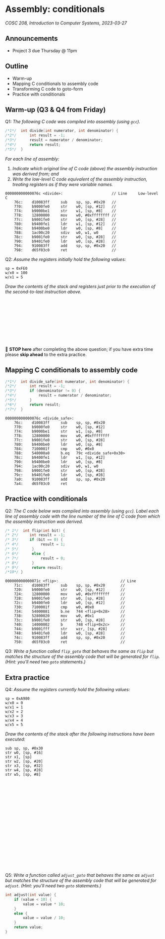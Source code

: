 # Assembly: conditionals
_COSC 208, Introduction to Computer Systems, 2023-03-27_

## Announcements
* Project 3 due Thursday @ 11pm

## Outline
* Warm-up
* Mapping C conditionals to assembly code
* Transforming C code to goto-form
* Practice with conditionals

## Warm-up (Q3 & Q4 from Friday)

Q1: _The following C code was compiled into assembly (using `gcc`)._


```c
/*1*/  int divide(int numerator, int denominator) {
/*2*/      int result = -1;
/*3*/      result = numerator / denominator;
/*4*/      return result;
/*5*/  }
```

_For each line of assembly:_
1. _Indicate which original line of C code (above) the assembly instruction was derived from; and_
2. _Write the low-level C code equivalent of the assembly instruction, treating registers as if they were variable names._

```
000000000000076c <divide>:                      // Line     Low-level C
    76c:    d10083ff     sub    sp, sp, #0x20   // 
    770:    b9000fe0     str    w0, [sp, #12]   // 
    774:    b9000be1     str    w1, [sp, #8]    // 
    778:    12800000     mov    w0, #0xffffffff // 
    77c:    b9001fe0     str    w0, [sp, #28]   // 
    780:    b9400fe1     ldr    w1, [sp, #12]   // 
    784:    b9400be0     ldr    w0, [sp, #8]    // 
    788:    1ac00c20     sdiv   w0, w1, w0      // 
    78c:    b9001fe0     str    w0, [sp, #28]   //
    790:    b9401fe0     ldr    w0, [sp, #28]   // 
    794:    910083ff     add    sp, sp, #0x20   // 
    798:    d65f03c0     ret                    // 
```

Q2: _Assume the registers initially hold the following values:_
```
sp = 0xFE0
w/x0 = 100
w/x1 = 5
```
_Draw the contents of the stack and registers just prior to the execution of the second-to-last instruction above._

<p style="height:10em;"></p>

🛑 **STOP here** after completing the above question; if you have extra time please **skip ahead** to the extra practice.

## Mapping C conditionals to assembly code


```c
/*1*/  int divide_safe(int numerator, int denominator) {
/*2*/      int result = -1;
/*3*/      if (denominator != 0) {
/*4*/          result = numerator / denominator;
/*5*/      }
/*6*/      return result;
/*7*/  }
```

```
000000000000076c <divide_safe>:
    76c:    d10083ff     sub    sp, sp, #0x20
    770:    b9000fe0     str    w0, [sp, #12]
    774:    b9000be1     str    w1, [sp, #8]
    778:    12800000     mov    w0, #0xffffffff
    77c:    b9001fe0     str    w0, [sp, #28]
    780:    b9400be0     ldr    w0, [sp, #8]
    784:    7100001f     cmp    w0, #0x0
    788:    540000a0     b.eq   79c <divide_safe+0x30>
    78c:    b9400fe1     ldr    w1, [sp, #12]
    790:    b9400be0     ldr    w0, [sp, #8]
    794:    1ac00c20     sdiv   w0, w1, w0
    798:    b9001fe0     str    w0, [sp, #28]
    79c:    b9401fe0     ldr    w0, [sp, #28]
    7a0:    910083ff     add    sp, sp, #0x20
    7a4:    d65f03c0     ret
```

<div style="page-break-after:always;"></div>

## Practice with conditionals

Q2: _The C code below was compiled into assembly (using `gcc`). Label each line of assembly code with the line number of the line of C code from which the assembly instruction was derived._


```c
/* 1*/  int flip(int bit) {
/* 2*/     int result = -1;
/* 3*/     if (bit == 0) {
/* 4*/          result = 1; 
/* 5*/      } 
/* 6*/      else {
/* 7*/          result = 0;
/* 8*/      }
/* 9*/      return result;
/*10*/ }
```

```
000000000000071c <flip>:                            // Line
    71c:    d10083ff     sub    sp, sp, #0x20       // 
    720:    b9000fe0     str    w0, [sp, #12]       // 
    724:    12800000     mov    w0, #0xffffffff     // 
    728:    b9001fe0     str    w0, [sp, #28]       // 
    72c:    b9400fe0     ldr    w0, [sp, #12]       // 
    730:    7100001f     cmp    w0, #0x0            //
    734:    54000081     b.ne   744 <flip+0x28>     // 
    738:    52800020     mov    w0, #0x1            // 
    73c:    b9001fe0     str    w0, [sp, #28]       // 
    740:    14000002     b      748 <flip+0x2c>     // 
    744:    b9001fff     str    wzr, [sp, #28]      // 
    748:    b9401fe0     ldr    w0, [sp, #28]       // 
    74c:    910083ff     add    sp, sp, #0x20       // 
    750:    d65f03c0     ret                        // 
```

Q3: _Write a function called `flip_goto` that behaves the same as `flip` but matches the structure of the assembly code that will be generated for `flip`. (Hint: you'll need two `goto` statements.)_

<div style="page-break-after:always;"></div>

## Extra practice

Q4: _Assume the registers currently hold the following values:_
```
sp = 0xA980
w/x0 = 0
w/x1 = 1
w/x2 = 2
w/x3 = 3
w/x4 = 4
w/x5 = 5
```
_Draw the contents of the stack after the following instructions have been executed:_
```
sub sp, sp, #0x30
str w0, [sp, #16]
str x1, [sp]
str w2, [sp, #20]
str x3, [sp, #32]
str w4, [sp, #28]
str w5, [sp, #8]
```

<p style="height:20em;"></p>

Q5: _Write a function called `adjust_goto` that behaves the same as `adjust` but matches the structure of the assembly code that will be generated for `adjust`. (Hint: you'll need two `goto` statements.)_


```c
int adjust(int value) {
    if (value < 10) {
        value = value * 10;
    }
    else {
        value = value / 10;
    }
    return value;
}
```
